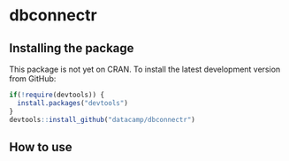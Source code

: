 # dbconnectr

## Installing the package

This package is not yet on CRAN. To install the latest development version from GitHub:

```R
if(!require(devtools)) {
  install.packages("devtools")
}
devtools::install_github("datacamp/dbconnectr")
```

## How to use



